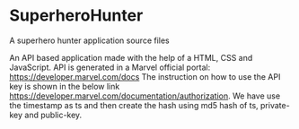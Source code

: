 # SuperheroHunter
A superhero hunter application source files
 
An API based application made with the help of a HTML, CSS and JavaScript.
API is generated in a Marvel official portal:  https://developer.marvel.com/docs 
The instruction on how to use the API key is shown in the below link
https://developer.marvel.com/documentation/authorization. 
We have use the timestamp as ts and then create the hash using md5 hash of ts, private-key and public-key. 
